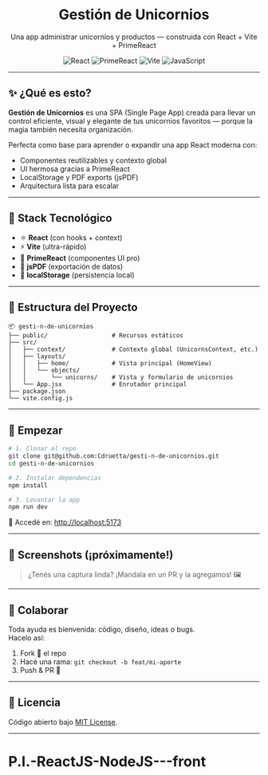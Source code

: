 <h1 align="center">Gestión de Unicornios</h1>
<p align="center">Una app  administrar unicornios y productos — construida con React + Vite + PrimeReact</p>

<p align="center">
  <img src="https://img.shields.io/badge/React-18-blue?style=flat-square" alt="React" />
  <img src="https://img.shields.io/badge/PrimeReact-UI-blueviolet?style=flat-square" alt="PrimeReact" />
  <img src="https://img.shields.io/badge/Vite-Fast-lightgreen?style=flat-square" alt="Vite" />
  <img src="https://img.shields.io/badge/JS-Powered-yellow?style=flat-square" alt="JavaScript" />
</p>

---

## ✨ ¿Qué es esto?

**Gestión de Unicornios** es una SPA (Single Page App) creada para llevar un control eficiente, visual y elegante de tus unicornios favoritos — porque la magia también necesita organización.

Perfecta como base para aprender o expandir una app React moderna con:

- Componentes reutilizables y contexto global
- UI hermosa gracias a PrimeReact
- LocalStorage y PDF exports (jsPDF)
- Arquitectura lista para escalar

---

## 🧱 Stack Tecnológico

- ⚛️ **React** (con hooks + context)
- ⚡ **Vite** (ultra-rápido)
- 🎨 **PrimeReact** (componentes UI pro)
- 📝 **jsPDF** (exportación de datos)
- 💾 **localStorage** (persistencia local)

---

## 📁 Estructura del Proyecto

```
📦 gesti-n-de-unicornios
├── public/                  # Recursos estáticos
├── src/
│   ├── context/             # Contexto global (UnicornsContext, etc.)
│   ├── layouts/
│   │   ├── home/            # Vista principal (HomeView)
│   │   └── objects/
│   │       └── unicorns/    # Vista y formulario de unicornios
│   └── App.jsx              # Enrutador principal
├── package.json
└── vite.config.js
```

---

## 🚀 Empezar

```bash
# 1. Clonar el repo
git clone git@github.com:Cdruetta/gesti-n-de-unicornios.git
cd gesti-n-de-unicornios

# 2. Instalar dependencias
npm install

# 3. Levantar la app
npm run dev
```

📍 Accedé en: [http://localhost:5173](http://localhost:5173)

---

## 📸 Screenshots (¡próximamente!)

> ¿Tenés una captura linda? ¡Mandala en un PR y la agregamos! 🖼️

---

## 🤝 Colaborar

Toda ayuda es bienvenida: código, diseño, ideas o bugs.  
Hacelo así:

1. Fork 🔱 el repo
2. Hacé una rama: `git checkout -b feat/mi-aporte`
3. Push & PR 🚀

---

## 📝 Licencia

Código abierto bajo [MIT License](LICENSE).

---

# P.I.-ReactJS-NodeJS---front
